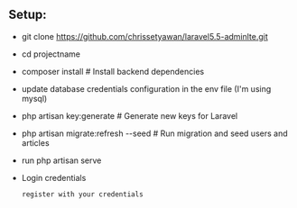 


## Setup:

- git clone https://github.com/chrissetyawan/laravel5.5-adminlte.git
- cd projectname
- composer install                   # Install backend dependencies
- update database credentials configuration in the env file (I'm using mysql)
- php artisan key:generate           # Generate new keys for Laravel
- php artisan migrate:refresh --seed # Run migration and seed users and articles
- run php artisan serve


- Login credentials
  ```bash
  register with your credentials  
  ```
